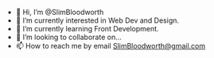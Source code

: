 - 👋 Hi, I’m @SlimBloodworth
- 👀 I’m currently interested in Web Dev and Design.
- 🌱 I’m currently learning Front Development.
- 💞️ I’m looking to collaborate on...
- 📫 How to reach me by email SlimBloodworth@gmail.com

<!---
SlimBloodworth/SlimBloodworth is a ✨ special ✨ repository because its `README.md` (this file) appears on your GitHub profile.
You can click the Preview link to take a look at your changes.
--->
